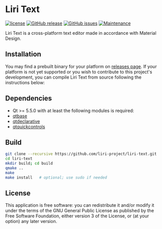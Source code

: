 # Liri Text
[![license](https://img.shields.io/github/license/lirios/text.svg)](https://github.com/lirios/text/blob/develop/LICENSE)
[![GitHub release](https://img.shields.io/github/release/lirios/text.svg)](https://github.com/lirios/text/releases)
[![GitHub issues](https://img.shields.io/github/issues/lirios/text.svg)](https://github.com/lirios/text/issues)
[![Maintenance](https://img.shields.io/maintenance/yes/2016.svg)](https://github.com/lirios/text/commits/develop)

Liri Text is a cross-platform text editor made in accordance with Material Design.  

## Installation
You may find a prebuilt binary for your platform on [releases page](https://github.com/liri-project/liri-text/releases).
If your platform is not yet supported or you wish to contribute to this project's development, you can compile Liri Text from source following the instructions below:

## Dependencies
* Qt >= 5.5.0 with at least the following modules is required:
 * [qtbase](http://code.qt.io/cgit/qt/qtbase.git)
 * [qtdeclarative](http://code.qt.io/cgit/qt/qtdeclarative.git)
 * [qtquickcontrols](http://code.qt.io/cgit/qt/qtquickcontrols.git)

## Build
  ```sh
  git clone --recursive https://github.com/liri-project/liri-text.git
  cd liri-text
  mkdir build; cd build
  qmake ..
  make
  make install   # optional; use sudo if needed
  ```

## License
This application is free software: you can redistribute it and/or modify it under the terms of the GNU General Public License as published by the Free Software Foundation, either version 3 of the License, or (at your option) any later version.
